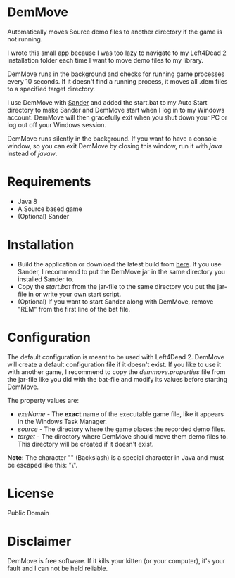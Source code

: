 # DemMove

Automatically moves Source demo files to another directory if the game is not running.

I wrote this small app because I was too lazy to navigate to my Left4Dead 2 installation folder each time I want to move
demo files to my library.

DemMove runs in the background and checks for running game processes every 10 seconds. If it doesn't find a running
process, it moves all .dem files to a specified target directory.

I use DemMove with [Sander](http://www.dyxtra.com/sander/ "Sander Homepage") and added the start.bat to my Auto Start
directory to make Sander and DemMove start when I log in to my Windows account. DemMove will then gracefully exit when
you shut down your PC or log out off your Windows session.

DemMove runs silently in the background. If you want to have a console window, so you can exit DemMove by closing this
window, run it with *java* instead of *javaw*.

# Requirements

* Java 8
* A Source based game
* (Optional) Sander

# Installation

* Build the application or download the latest build from
[here](http://files.obnoxint.net/index.php?dir=demmove/ "DemMove Downloads"). If you use Sander, I recommend to put the
DemMove jar in the same directory you installed Sander to.
* Copy the *start.bat* from the jar-file to the same directory you put the jar-file in or write your own start script.
* (Optional) If you want to start Sander along with DemMove, remove "REM" from the first line of the bat file.

# Configuration

The default configuration is meant to be used with Left4Dead 2. DemMove will create a default configuration file if it
doesn't exist. If you like to use it with another game, I recommend to copy the *demmove.properties* file from the
jar-file like you did with the bat-file and modify its values before starting DemMove.

The property values are:

* *exeName* - The **exact** name of the executable game file, like it appears in the Windows Task Manager.
* *source* - The directory where the game places the recorded demo files.
* *target* - The directory where DemMove should move them demo files to. This directory will be created if it doesn't
exist.

**Note:** The character "\" (Backslash) is a special character in Java and must be escaped like this: "\\".

# License

Public Domain

# Disclaimer

DemMove is free software. If it kills your kitten (or your computer), it's your fault and I can not be held reliable.